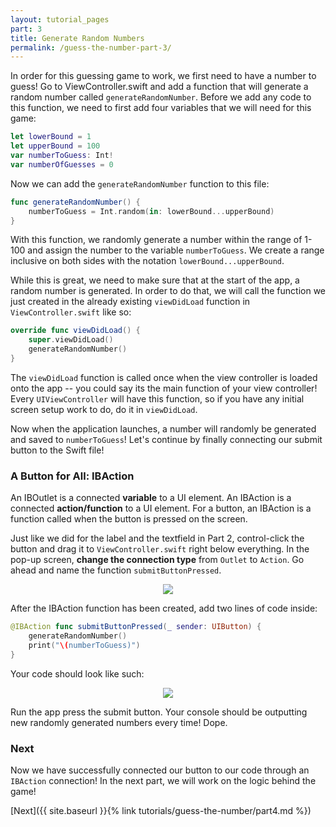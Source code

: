 ```yaml
---
layout: tutorial_pages
part: 3
title: Generate Random Numbers
permalink: /guess-the-number-part-3/
---
```


<style>
    @media (prefers-color-scheme: dark) {
        #ibaction {
            content:url("../images/guess-the-number/ibaction-dark.png");
        }
        #endPart3 {
            content:url("../images/guess-the-number/endPart3-dark.png");
        }
</style>

In order for this guessing game to work, we first need to have a number to guess! Go to ViewController.swift and add a function that will generate a random number called `generateRandomNumber`. Before we add any code to this function, we need to first add four variables that we will need for this game:

```swift
let lowerBound = 1
let upperBound = 100
var numberToGuess: Int!
var numberOfGuesses = 0
```
Now we can add the `generateRandomNumber` function to this file:

```swift
func generateRandomNumber() {
    numberToGuess = Int.random(in: lowerBound...upperBound)
}
```
With this function, we randomly generate a number within the range of 1-100 and assign the number to the variable `numberToGuess`. We create a range inclusive on both sides with the notation `lowerBound...upperBound`.

While this is great, we need to make sure that at the start of the app, a random number is generated. In order to do that, we will call the function we just created in the already existing `viewDidLoad` function in `ViewController.swift` like so:

```swift
override func viewDidLoad() {
    super.viewDidLoad()
    generateRandomNumber()
}
```

The `viewDidLoad` function is called once when the view controller is loaded onto the app -- you could say its the main function of your view controller! Every `UIViewController` will have this function, so if you have any initial screen setup work to do, do it in `viewDidLoad`.

Now when the application launches, a number will randomly be generated and saved to `numberToGuess`! Let's continue by finally connecting our submit button to the Swift file!

### A Button for All: IBAction
An IBOutlet is a connected **variable** to a UI element. An IBAction is a connected **action/function** to a UI element. For a button, an IBAction is a function called when the button is pressed on the screen.

Just like we did for the label and the textfield in Part 2, control-click the button and drag it to `ViewController.swift` right below everything. In the pop-up screen, **change the connection type** from `Outlet` to `Action`. Go ahead and name the function `submitButtonPressed`.

<p align="center"> <img id="ibaction" src="../images/guess-the-number/ibaction.png" align="center" style="max-width:300px !important"> </p>

After the IBAction function has been created, add two lines of code inside:

```swift
@IBAction func submitButtonPressed(_ sender: UIButton) {
    generateRandomNumber()
    print("\(numberToGuess)")
}
```

Your code should look like such:

<p align="center"> <img id="endPart3" src="../images/guess-the-number/endPart3.png" align="center" style="max-width:75%"> </p>

Run the app press the submit button. Your console should be outputting new randomly generated numbers every time! Dope.

### Next

Now we have successfully connected our button to our code through an `IBAction` connection! In the next part, we will work on the logic behind the game!

[Next]({{ site.baseurl }}{% link tutorials/guess-the-number/part4.md %})
